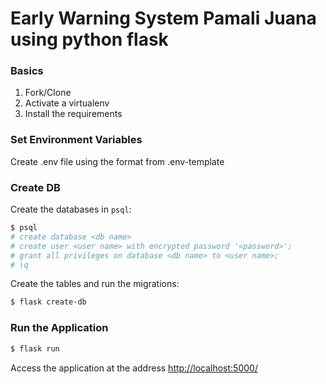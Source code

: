 # Early Warning System Pamali Juana using python flask

### Basics

1. Fork/Clone
1. Activate a virtualenv
1. Install the requirements

### Set Environment Variables

Create .env file using the format from .env-template

### Create DB

Create the databases in `psql`:

```sh
$ psql
# create database <db name>
# create user <user name> with encrypted password '<password>';
# grant all privileges on database <db name> to <user name>;
# \q
```

Create the tables and run the migrations:

```sh
$ flask create-db
```

### Run the Application

```sh
$ flask run
```

Access the application at the address [http://localhost:5000/](http://localhost:5000/)
